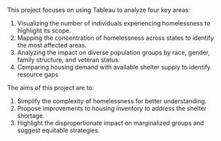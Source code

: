 This project focuses on using Tableau to analyze four key areas:
1. Visualizing the number of individuals experiencing homelessness to highlight its scope.
2. Mapping the concentration of homelessness across states to identify the most affected areas.
3. Analyzing the impact on diverse population groups by race, gender, family structure, and veteran status.
4. Comparing housing demand with available shelter supply to identify resource gaps
 
The aims of this project are to:
1. Simplify the complexity of homelessness for better understanding.
2. Propose improvements to housing inventory to address the shelter shortage.
3. Highlight the disproportionate impact on marginalized groups and suggest equitable strategies.
